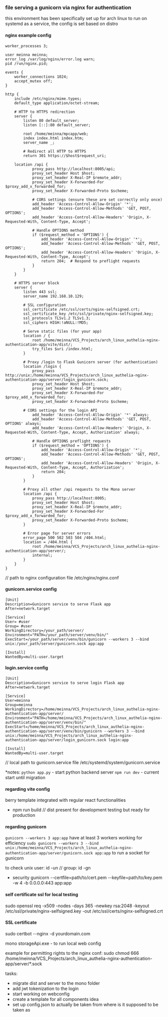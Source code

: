 ### file serving a gunicorn via nginx for authentication
this environment has been specifically set up for arch linux to run on systemd as a service, the config is set based on distro

#### nginx example config

```
worker_processes 3;

user meinna meinna;
error_log /var/log/nginx/error.log warn;
pid /run/nginx.pid;

events {
    worker_connections 1024;
    accept_mutex off;
}

http {
    include /etc/nginx/mime.types;
    default_type application/octet-stream;

    # HTTP to HTTPS redirection
    server {
        listen 80 default_server;
        listen [::]:80 default_server;
        
        root /home/meinna/mpcapp/web;
        index index.html index.htm;
        server_name _;

        # Redirect all HTTP to HTTPS
        return 301 https://$host$request_uri;

	location /api {
            proxy_pass http://localhost:8005/api;
            proxy_set_header Host $host;
            proxy_set_header X-Real-IP $remote_addr;
            proxy_set_header X-Forwarded-For $proxy_add_x_forwarded_for;
            proxy_set_header X-Forwarded-Proto $scheme;

            # CORS settings (ensure these are set correctly only once)
            add_header 'Access-Control-Allow-Origin' '*';
            add_header 'Access-Control-Allow-Methods' 'GET, POST, OPTIONS';
            add_header 'Access-Control-Allow-Headers' 'Origin, X-Requested-With, Content-Type, Accept';

            # Handle OPTIONS method
            if ($request_method = 'OPTIONS') {
                add_header 'Access-Control-Allow-Origin' '*';
                add_header 'Access-Control-Allow-Methods' 'GET, POST, OPTIONS';
                add_header 'Access-Control-Allow-Headers' 'Origin, X-Requested-With, Content-Type, Accept';
                return 204;  # Respond to preflight requests
            }
        }
    }

    # HTTPS server block
    server {
        listen 443 ssl;
        server_name 192.168.10.129;

        # SSL configuration
        ssl_certificate /etc/ssl/certs/nginx-selfsigned.crt;
        ssl_certificate_key /etc/ssl/private/nginx-selfsigned.key;
        ssl_protocols TLSv1.2 TLSv1.3;
        ssl_ciphers HIGH:!aNULL:!MD5;

        # Serve static files (for your app)
        location / {
            root /home/meinna/VCS_Projects/arch_linux_authelia-nginx-authentication-app/vite/dist/;
            try_files $uri /index.html;
        }

        # Proxy /login to Flask Gunicorn server (for authentication)
        location /login {
            proxy_pass http://unix:/home/meinna/VCS_Projects/arch_linux_authelia-nginx-authentication-app/server/login_gunicorn.sock;
            proxy_set_header Host $host;
            proxy_set_header X-Real-IP $remote_addr;
            proxy_set_header X-Forwarded-For $proxy_add_x_forwarded_for;
            proxy_set_header X-Forwarded-Proto $scheme;

	    # CORS settings for the login API
            add_header 'Access-Control-Allow-Origin' '*' always;
            add_header 'Access-Control-Allow-Methods' 'GET, POST, OPTIONS' always;
            add_header 'Access-Control-Allow-Headers' 'Origin, X-Requested-With, Content-Type, Accept, Authorization' always;

            # Handle OPTIONS preflight requests
            if ($request_method = 'OPTIONS') {
                add_header 'Access-Control-Allow-Origin' '*';
                add_header 'Access-Control-Allow-Methods' 'GET, POST, OPTIONS';
                add_header 'Access-Control-Allow-Headers' 'Origin, X-Requested-With, Content-Type, Accept, Authorization';
                return 204;
            }
        }

        # Proxy all other /api requests to the Mono server
        location /api {
            proxy_pass http://localhost:8005;  
            proxy_set_header Host $host;
            proxy_set_header X-Real-IP $remote_addr;
            proxy_set_header X-Forwarded-For $proxy_add_x_forwarded_for;
            proxy_set_header X-Forwarded-Proto $scheme;
        }

        # Error page for server errors
        error_page 500 502 503 504 /404.html;
        location = /404.html {
            root /home/meinna/VCS_Projects/arch_linux_authelia-nginx-authentication-app/server/;
            internal;
        }
    }
}
```

// path to nginx configuration file
/etc/nginx/nginx.conf

#### gunicorn.service config

```
[Unit]
Description=Gunicorn service to serve Flask app
After=network.target

[Service]
User= #user
Group= #user
WorkingDirectory=/your_path/server/
Environment="PATH=/your_path/server/venv/bin/"
ExecStart=/your_path/server/venv/bin/gunicorn --workers 3 --bind unix:/your_path/server/gunicorn.sock app:app

[Install]
WantedBy=multi-user.target
```

#### login.service config

```
[Unit]
Description=Gunicorn service to serve login Flask app
After=network.target

[Service]
User=meinna
Group=meinna
WorkingDirectory=/home/meinna/VCS_Projects/arch_linux_authelia-nginx-authentication-app/server/
Environment="PATH=/home/meinna/VCS_Projects/arch_linux_authelia-nginx-authentication-app/server/venv/bin/"
ExecStart=/home/meinna/VCS_Projects/arch_linux_authelia-nginx-authentication-app/server/venv/bin/gunicorn --workers 3 --bind unix:/home/meinna/VCS_Projects/arch_linux_authelia-nginx-authentication-app/server/login_gunicorn.sock login:app

[Install]
WantedBy=multi-user.target
```

// local path to gunicorn.service file
/etc/systemd/system/gunicorn.service

*notes:
`python app.py` - start python backend server
`npm run dev` - current start until migration

#### regarding vite config

berry template integrated with regular react functionalities

- npm run build // dist present for development testing but ready for production 

#### regarding gunicorn

`gunicorn --workers 3 app:app` have at least 3 workers working for efficiency 
`sudo gunicorn --workers 3 --bind unix:/home/meinna/VCS_Projects/arch_linux_authelia-nginx-authentication-app/server/gunicorn.sock app:app` to run a socket for gunicorn 

to check unix user: id -un // group:  id -gn

- security 
gunicorn --certfile=path/to/cert.pem --keyfile=path/to/key.pem -w 4 -b 0.0.0.0:443 app:app

#### self certificate ssl for local testing
sudo openssl req -x509 -nodes -days 365 -newkey rsa:2048 -keyout /etc/ssl/private/nginx-selfsigned.key -out /etc/ssl/certs/nginx-selfsigned.crt

#### SSL certificate 
sudo certbot --nginx -d yourdomain.com

mono storageApi.exe - to run local web config 

example for permitting rights to the nginx conf: sudo chmod 666 /home/meinna/VCS_Projects/arch_linux_authelia-nginx-authentication-app/server/*.sock

tasks:

- migrate dist and server to the mono folder
- add jwt tokenization to the login 
- start working on webconfig 
- create a template for all components idea 
- set up config.json to actually be taken from where is it supposed to be taken as 

